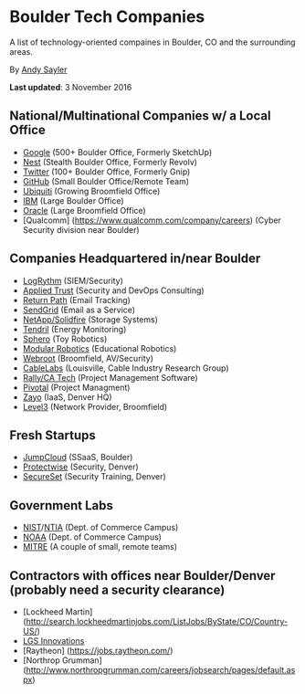 Boulder Tech Companies
======================

A list of technology-oriented compaines in Boulder, CO and the surrounding areas.

By [Andy Sayler](https://www.andysayler.com)

**Last updated**: 3 November 2016


National/Multinational Companies w/ a Local Office
---------------------------------------------------
+ [Google](https://www.google.com/about/careers/) (500+ Boulder Office, Formerly SketchUp)
+ [Nest](https://nest.com/careers/) (Stealth Boulder Office, Formerly Revolv)
+ [Twitter](https://careers.twitter.com/en/locations/boulder.html) (100+ Boulder Office, Formerly Gnip)
+ [GitHub](https://github.com/about/jobs) (Small Boulder Office/Remote Team)
+ [Ubiquiti](http://ubnt.theresumator.com/apply) (Growing Broomfield Office)
+ [IBM](https://www-03.ibm.com/employment/us/) (Large Boulder Office)
+ [Oracle](https://www.oracle.com/corporate/careers/index.html) (Large Broomfield Office)
+ [Qualcomm] (https://www.qualcomm.com/company/careers) (Cyber Security division near Boulder)

Companies Headquartered in/near Boulder
---------------------------------------
+ [LogRythm](https://logrhythm.com/about/careers/) (SIEM/Security)
+ [Applied Trust](https://www.appliedtrust.com/jobs) (Security and DevOps Consulting)
+ [Return Path](https://returnpath.com/about/careers/) (Email Tracking)
+ [SendGrid](https://sendgrid.com/careers/) (Email as a Service)
+ [NetApp/Solidfire](https://www.netapp.com/us/careers/find-job/) (Storage Systems)
+ [Tendril](https://www.tendrilinc.com/careers) (Energy Monitoring)
+ [Sphero](http://jobs.jobvite.com/sphero/jobs) (Toy Robotics)
+ [Modular Robotics](https://www.modrobotics.com/jobs/) (Educational Robotics)
+ [Webroot](https://www.webroot.com/us/en/company/careers/search) (Broomfield, AV/Security)
+ [CableLabs](http://www.cablelabs.com/careers/) (Louisville, Cable Industry Research Group)
+ [Rally/CA Tech](http://catechnologies.site.findly.com/2016/02/02/rally-now-ca-technologies/) (Project Management Software)
+ [Pivotal](https://pivotal.io/) (Project Managment)
+ [Zayo](http://www.zayo.com/careers/job-opportunities/) (IaaS, Denver HQ)
+ [Level3](http://www.level3.com/en/careers/) (Network Provider, Broomfield)

Fresh Startups
--------------
+ [JumpCloud](https://jumpcloud.com/careers) (SSaaS, Boulder)
+ [Protectwise](https://www.protectwise.com/careers.html) (Security, Denver)
+ [SecureSet](https://www.secureset.com/hiring/) (Security Training, Denver)
 
Government Labs
---------------
+ [NIST](http://www.nist.gov/ohrm/careers.cfm)/[NTIA](https://www.usajobs.gov/JobSearch/Search/GetResults?OrganizationID=CM61&ApplicantEligibility=All) (Dept. of Commerce Campus)
+ [NOAA](http://www.careers.noaa.gov/) (Dept. of Commerce Campus)
+ [MITRE](https://www.mitre.org/careers/job-openings) (A couple of small, remote teams)

Contractors with offices near Boulder/Denver (probably need a security clearance)
--------------------------------------------------------------------------------------------
+ [Lockheed Martin] (http://search.lockheedmartinjobs.com/ListJobs/ByState/CO/Country-US/)
+ [LGS Innovations](http://www.lgsinnovations.com/home/careers-at-lgs/)
+ [Raytheon] (https://jobs.raytheon.com/)
+ [Northrop Grumman] (http://www.northropgrumman.com/careers/jobsearch/pages/default.aspx)
